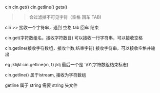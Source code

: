cin cin.get()  cin.getline() gets()

>> 会过滤掉不可见字符（空格 回车 TAB)

cin >> 接收一个字符串，遇到 空格 tab 回车 结束

cin.get(字符数组名，接收字符数目) 可以接收一行字符串，可以接收空格

cin.getline(接收字符数组，接收个数,结束字符) 接收字符串，可以接收空格并输出

eg:jklijkl
cin.getline(m, t)
jklj 最后一个是 '\0'(字符数组结束标志)

cin.getline() 属于istream, 接收为字符数组

getline 属于 string 需要 string 头文件
